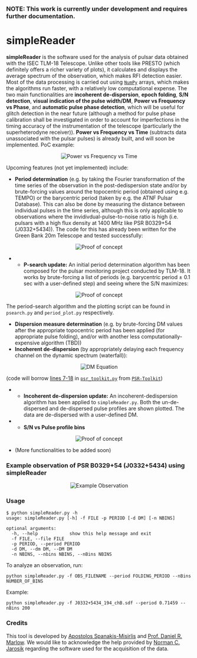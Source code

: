### NOTE: This work is currently under development and requires further documentation.

# simpleReader
**simpleReader** is the software used for the analysis of pulsar data obtained with the ISEC TLM-18 Telescope. Unlike other tools like PRESTO (which definitely offers a richer variety of plots), it calculates and displays the average spectrum of the observation, which makes RFI detection easier. Most of the data processing is carried out using [`NumPy`](https://numpy.org/) arrays, which makes the algorithms run faster, with a relatively low computational expense. The two main functionalities are **incoherent de-dispersion**, **epoch folding**, **S/N detection**, **visual indication of the pulse width/DM**, **Power vs Frequency vs Phase**, and **automatic pulse phase detection**, which will be useful for glitch detection in the near future (although a method for pulse phase calibration shall be investigated in order to account for imperfections in the timing accuracy of the instrumentation of the telescope (particularly the superheterodyne receiver)). **Power vs Frequency vs Time** (subtracts data unassociated with the pulsar pulses) is already built, and will soon be implemented. PoC example:
<p align="center">
  <img src="https://i.imgur.com/xE3SMTd.png" alt="Power vs Frequency vs Time"/>
</p>

Upcoming features (not yet implemented) include:
- **Period determination** (e.g. by taking the Fourier transformation of the time series of the observation in the post-dedispersion state and/or by brute-forcing values around the topocentric period (obtained using e.g. TEMPO) or the barycentric period (taken by e.g. the ATNF Pulsar Database). This can also be done by measuring the distance between individual pulses in the time series, although this is only applicable to observations where the invidivdual-pulse-to-noise ratio is high (i.e. pulsars with a high flux density at 1400 MHz like PSR B0329+54 (J0332+5434)). The code for this has already been written for the Green Bank 20m Telescope and tested successfully:
<p align="center">
<img src="https://i.imgur.com/e2FTa5Q.png" alt="Proof of concept"/>
</p>

- - **P-search update:** An initial period determination algorithm has been composed for the pulsar monitoring project conducted by TLM-18. It works by brute-forcing a list of periods (e.g. barycentric period ± 0.1 sec with a user-defined step) and seeing where the S/N maximizes:
<p align="center">
<img src="https://i.imgur.com/OLRfRDL.png" alt="Proof of concept"/>
</p>

The period-search algorithm and the plotting script can be found in `psearch.py` and `period_plot.py` respectively.

- **Dispersion measure determination** (e.g. by brute-forcing DM values after the appropriate topocentric period has been applied (for appropriate pulse folding), and/or with another less computationally-expensive algorithm (TBD))
- **Incoherent de-dispersion** (by appropriately delaying each frequency channel on the dynamic spectrum (waterfall)):
<p align="center">
  <img src="https://wikimedia.org/api/rest_v1/media/math/render/svg/361615c3d3a7874fd98554fb9dbe22cb8267ea36" alt="DM Equation"/>
</p>

(code will borrow [lines 7-18](https://github.com/0xCoto/PSR-Toolkit/blob/master/psr_toolkit.py#L7-L18) in [`psr_toolkit.py`](https://github.com/0xCoto/PSR-Toolkit/blob/master/psr_toolkit.py) from [`PSR-Toolkit`](https://github.com/0xCoto/PSR-Toolkit))

- - **Incoherent de-dispersion update:** An incoherent-dedispersion algorithm has been applied to `simpleReader.py`. Both the un-de-dispersed and de-dispersed pulse profiles are shown plotted. The data are de-dispersed with a user-defined DM.

- - **S/N vs Pulse profile bins**
<p align="center">
<img src="https://i.imgur.com/cxqP5jB.png" alt="Proof of concept"/>
</p>

- (More functionalities to be added soon)

### Example observation of PSR B0329+54 (J0332+5434) using simpleReader
<p align="center">
  <img src="https://i.imgur.com/3zknvDu.png" alt="Example Observation"/>
</p>

### Usage
```
$ python simpleReader.py -h
usage: simpleReader.py [-h] -f FILE -p PERIOD [-d DM] [-n NBINS]

optional arguments:
  -h, --help            show this help message and exit
  -f FILE, --file FILE
  -p PERIOD, --period PERIOD
  -d DM, --dm DM, --DM DM
  -n NBINS, --nbins NBINS, --nBins NBINS
```

To analyze an observation, run:
```
python simpleReader.py -f OBS_FILENAME --period FOLDING_PERIOD --nBins NUMBER_OF_BINS
```
Example:
```
python simpleReader.py -f J0332+5434_194_chB.sdf --period 0.71459 --nBins 200
```

### Credits
This tool is developed by [Apostolos Spanakis-Misirlis](mailto:0xcoto@protonmail.com) and [Prof. Daniel R. Marlow](mailto:marlow@princeton.edu). We would like to acknowledge the help provided by [Norman C. Jarosik](mailto:jarosik@Princeton.EDU) regarding the software used for the acquisition of the data.

